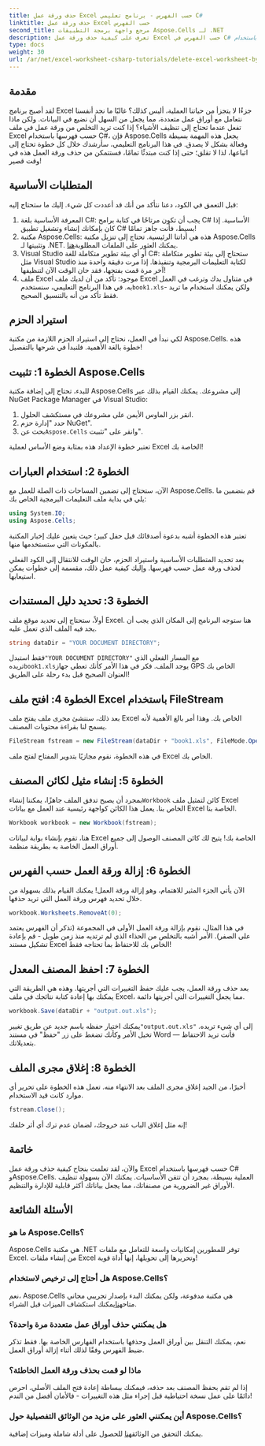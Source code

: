 ```yaml
---
title: حذف ورقة عمل Excel حسب الفهرس - برنامج تعليمي C#
linktitle: حذف ورقة عمل Excel حسب الفهرس
second_title: مرجع واجهة برمجة التطبيقات Aspose.Cells لـ .NET
description: تعرف على كيفية حذف ورقة عمل Excel حسب الفهرس في C# باستخدام Aspose.Cells. اتبع هذا البرنامج التعليمي السهل خطوة بخطوة لتبسيط إدارة المصنف الخاص بك.
type: docs
weight: 30
url: /ar/net/excel-worksheet-csharp-tutorials/delete-excel-worksheet-by-index-csharp-tutorial/
---
```

## مقدمة

لقد أصبح برنامج Excel جزءًا لا يتجزأ من حياتنا العملية، أليس كذلك؟ غالبًا ما نجد أنفسنا نتعامل مع أوراق عمل متعددة، مما يجعل من السهل أن نضيع في البيانات. ولكن ماذا تفعل عندما تحتاج إلى تنظيف الأشياء؟ إذا كنت تريد التخلص من ورقة عمل في ملف Excel حسب فهرسها باستخدام C#، فإن Aspose.Cells يجعل هذه المهمة بسيطة وفعالة بشكل لا يصدق. في هذا البرنامج التعليمي، سأرشدك خلال كل خطوة تحتاج إلى اتباعها، لذا لا تقلق؛ حتى إذا كنت مبتدئًا تمامًا، فستتمكن من حذف ورقة العمل هذه في وقت قصير!

## المتطلبات الأساسية

قبل التعمق في الكود، دعنا نتأكد من أنك قد أعددت كل شيء. إليك ما ستحتاج إليه:

1. المعرفة الأساسية بلغة C#: يجب أن تكون مرتاحًا في كتابة برامج C# الأساسية. إذا كان بإمكانك إنشاء وتشغيل تطبيق C# بسيط، فأنت جاهز تمامًا!
2.  مكتبة Aspose.Cells: هذه هي أداتنا الرئيسية. تحتاج إلى تنزيل مكتبة Aspose.Cells وتثبيتها لـ .NET. يمكنك العثور على الملفات المطلوبة[هنا](https://releases.aspose.com/cells/net/). 
3. Visual Studio أو أي بيئة تطوير متكاملة للغة C#: ستحتاج إلى بيئة تطوير متكاملة مثل Visual Studio لكتابة التعليمات البرمجية وتنفيذها. إذا مرت دقيقة واحدة منذ آخر مرة قمت بفتحها، فقد حان الوقت الآن لتنظيفها!
4.  ملف Excel موجود: تأكد من أن لديك ملف Excel في متناول يدك وترغب في العمل به. في هذا البرنامج التعليمي، سنستخدم`book1.xls`ولكن يمكنك استخدام ما تريد - فقط تأكد من أنه بالتنسيق الصحيح.

## استيراد الحزم

لكي نبدأ في العمل، نحتاج إلى استيراد الحزم اللازمة من مكتبة Aspose.Cells. هذه خطوة بالغة الأهمية. فلنبدأ في شرحها بالتفصيل!

## الخطوة 1: تثبيت Aspose.Cells

للبدء، تحتاج إلى إضافة مكتبة Aspose.Cells إلى مشروعك. يمكنك القيام بذلك عبر NuGet Package Manager في Visual Studio:

1. انقر بزر الماوس الأيمن على مشروعك في مستكشف الحلول.
2. حدد "إدارة حزم NuGet".
3.  بحث عن`Aspose.Cells` وانقر على "تثبيت".

تعتبر خطوة الإعداد هذه بمثابة وضع الأساس لعملية Excel الخاصة بك!

## الخطوة 2: استخدام العبارات

الآن، ستحتاج إلى تضمين المساحات ذات الصلة للعمل مع Aspose.Cells. قم بتضمين ما يلي في بداية ملف التعليمات البرمجية الخاص بك:

```csharp
using System.IO;
using Aspose.Cells;
```

تعتبر هذه الخطوة أشبه بدعوة أصدقائك قبل حفل كبير؛ حيث يتعين عليك إخبار المكتبة بالمكونات التي ستستخدمها منها.

بعد تحديد المتطلبات الأساسية واستيراد الحزم، حان الوقت للانتقال إلى الكود الفعلي لحذف ورقة عمل حسب فهرسها. وإليك كيفية عمل ذلك، مقسمة إلى خطوات يمكن استيعابها.

## الخطوة 3: تحديد دليل المستندات

أولاً، ستحتاج إلى تحديد موقع ملف Excel. هنا ستوجه البرنامج إلى المكان الذي يجب أن يجد فيه الملف الذي تعمل عليه.

```csharp
string dataDir = "YOUR DOCUMENT DIRECTORY";
```

 فقط استبدل`"YOUR DOCUMENT DIRECTORY"` مع المسار الفعلي الذي تريده`book1.xls`يوجد الملف. فكر في هذا الأمر كأنك تعطي جهاز GPS الخاص بك العنوان الصحيح قبل بدء رحلة على الطريق!

## الخطوة 4: افتح ملف Excel باستخدام FileStream

بعد ذلك، سننشئ مجرى ملف يفتح ملف Excel الخاص بك. وهذا أمر بالغ الأهمية لأنه يسمح لنا بقراءة محتويات المصنف.

```csharp
FileStream fstream = new FileStream(dataDir + "book1.xls", FileMode.Open);
```

في هذه الخطوة، نقوم مجازيًا بتدوير المفتاح لفتح ملف Excel الخاص بك. 

## الخطوة 5: إنشاء مثيل لكائن المصنف

 بمجرد أن يصبح تدفق الملف جاهزًا، يمكننا إنشاء`Workbook` كائن لتمثيل ملف Excel الخاص بنا. يعمل هذا الكائن كواجهة رئيسية عند العمل مع بيانات Excel الخاصة بنا.

```csharp
Workbook workbook = new Workbook(fstream);
```

هنا، تقوم بإنشاء بوابة لبيانات Excel الخاصة بك! يتيح لك كائن المصنف الوصول إلى جميع أوراق العمل الخاصة به بطريقة منظمة.

## الخطوة 6: إزالة ورقة العمل حسب الفهرس

الآن يأتي الجزء المثير للاهتمام، وهو إزالة ورقة العمل! يمكنك القيام بذلك بسهولة من خلال تحديد فهرس ورقة العمل التي تريد حذفها. 

```csharp
workbook.Worksheets.RemoveAt(0);
```

في هذا المثال، نقوم بإزالة ورقة العمل الأولى في المجموعة (تذكر أن الفهرس يعتمد على الصفر). الأمر أشبه بالتخلص من الحذاء الذي لم ترتديه منذ زمن طويل - قم بإعادة تشكيل مستند Excel الخاص بك للاحتفاظ بما تحتاجه فقط!

## الخطوة 7: احفظ المصنف المعدل

بعد حذف ورقة العمل، يجب عليك حفظ التغييرات التي أجريتها. وهذه هي الطريقة التي يمكنك بها إعادة كتابة نتائجك في ملف Excel، مما يجعل التغييرات التي أجريتها دائمة.

```csharp
workbook.Save(dataDir + "output.out.xls");
```

 يمكنك اختيار حفظه باسم جديد عن طريق تغيير`"output.out.xls"` إلى أي شيء تريده. تخيل الأمر وكأنك تضغط على زر "حفظ" في مستند Word — فأنت تريد الاحتفاظ بتعديلاتك.

## الخطوة 8: إغلاق مجرى الملف

أخيرًا، من الجيد إغلاق مجرى الملف بعد الانتهاء منه. تعمل هذه الخطوة على تحرير أي موارد كانت قيد الاستخدام.

```csharp
fstream.Close();
```

إنه مثل إغلاق الباب عند خروجك، لضمان عدم ترك أي أثر خلفك!

## خاتمة

والآن، لقد تعلمت بنجاح كيفية حذف ورقة عمل Excel حسب فهرسها باستخدام C# وAspose.Cells. العملية بسيطة، بمجرد أن تتقن الأساسيات. يمكنك الآن بسهولة تنظيف الأوراق غير الضرورية من مصنفاتك، مما يجعل بياناتك أكثر قابلية للإدارة والتنظيم.

## الأسئلة الشائعة

### ما هو Aspose.Cells؟
Aspose.Cells هي مكتبة .NET توفر للمطورين إمكانيات واسعة للتعامل مع ملفات Excel. من إنشاء ملفات Excel وتحريرها إلى تحويلها، إنها أداة قوية!

### هل أحتاج إلى ترخيص لاستخدام Aspose.Cells؟
 نعم، Aspose.Cells هي مكتبة مدفوعة، ولكن يمكنك البدء بإصدار تجريبي مجاني متاح[هنا](https://releases.aspose.com/)يمكنك استكشاف الميزات قبل الشراء.

### هل يمكنني حذف أوراق عمل متعددة مرة واحدة؟
نعم، يمكنك التنقل بين أوراق العمل وحذفها باستخدام الفهارس الخاصة بها. فقط تذكر ضبط الفهرس وفقًا لذلك أثناء إزالة أوراق العمل.

### ماذا لو قمت بحذف ورقة العمل الخاطئة؟
إذا لم تقم بحفظ المصنف بعد حذفه، فيمكنك ببساطة إعادة فتح الملف الأصلي. احرص دائمًا على عمل نسخة احتياطية قبل إجراء مثل هذه التغييرات - فالأمان أفضل من الندم!

### أين يمكنني العثور على مزيد من الوثائق التفصيلية حول Aspose.Cells؟
 يمكنك التحقق من الوثائق[هنا](https://reference.aspose.com/cells/net/) للحصول على أدلة شاملة وميزات إضافية.